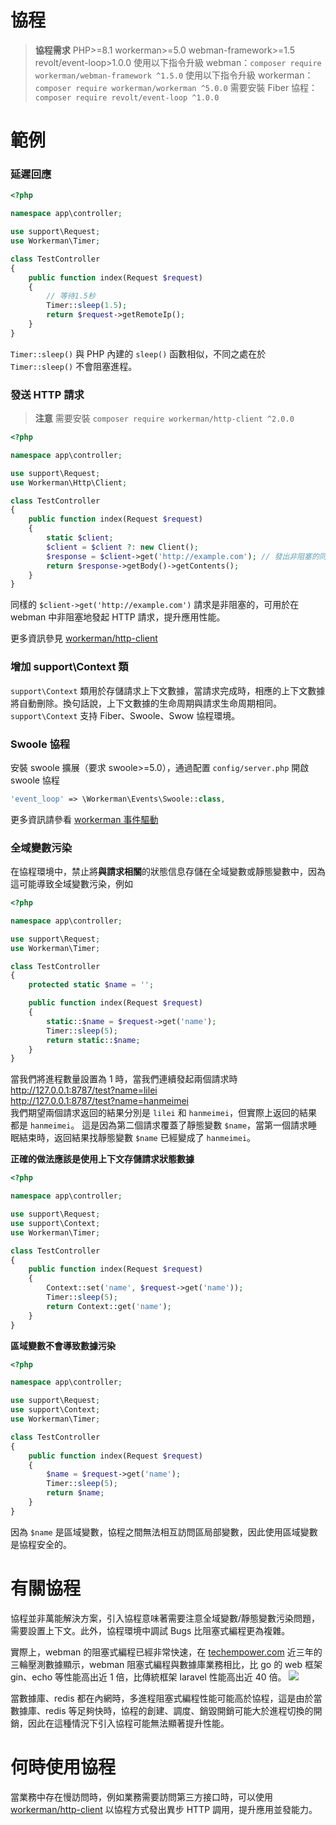 # 協程

> **協程需求**
> PHP>=8.1 workerman>=5.0 webman-framework>=1.5 revolt/event-loop>1.0.0
> 使用以下指令升級 webman：`composer require workerman/webman-framework ^1.5.0`
> 使用以下指令升級 workerman：`composer require workerman/workerman ^5.0.0`
> 需要安裝 Fiber 協程：`composer require revolt/event-loop ^1.0.0`

# 範例
### 延遲回應

```php
<?php

namespace app\controller;

use support\Request;
use Workerman\Timer;

class TestController
{
    public function index(Request $request)
    {
        // 等待1.5秒
        Timer::sleep(1.5);
        return $request->getRemoteIp();
    }
}
```
`Timer::sleep()` 與 PHP 內建的 `sleep()` 函數相似，不同之處在於 `Timer::sleep()` 不會阻塞進程。

### 發送 HTTP 請求

> **注意**
> 需要安裝 `composer require workerman/http-client ^2.0.0`

```php
<?php

namespace app\controller;

use support\Request;
use Workerman\Http\Client;

class TestController
{
    public function index(Request $request)
    {
        static $client;
        $client = $client ?: new Client();
        $response = $client->get('http://example.com'); // 發出非阻塞的同步請求
        return $response->getBody()->getContents();
    }
}
```
同樣的 `$client->get('http://example.com')` 請求是非阻塞的，可用於在 webman 中非阻塞地發起 HTTP 請求，提升應用性能。

更多資訊參見 [workerman/http-client](https://www.workerman.net/doc/workerman/components/workerman-http-client.html)

### 增加 support\Context 類

`support\Context` 類用於存儲請求上下文數據，當請求完成時，相應的上下文數據將自動刪除。換句話說，上下文數據的生命周期與請求生命周期相同。`support\Context` 支持 Fiber、Swoole、Swow 協程環境。

### Swoole 協程
安裝 swoole 擴展（要求 swoole>=5.0），通過配置 `config/server.php` 開啟 swoole 協程
```php
'event_loop' => \Workerman\Events\Swoole::class,
```

更多資訊請參看 [workerman 事件驅動](https://www.workerman.net/doc/workerman/appendices/event.html)

### 全域變數污染

在協程環境中，禁止將**與請求相關**的狀態信息存儲在全域變數或靜態變數中，因為這可能導致全域變數污染，例如

```php
<?php

namespace app\controller;

use support\Request;
use Workerman\Timer;

class TestController
{
    protected static $name = '';

    public function index(Request $request)
    {
        static::$name = $request->get('name');
        Timer::sleep(5);
        return static::$name;
    }
}
```

當我們將進程數量設置為 1 時，當我們連續發起兩個請求時  
http://127.0.0.1:8787/test?name=lilei  
http://127.0.0.1:8787/test?name=hanmeimei  
我們期望兩個請求返回的結果分別是 `lilei` 和 `hanmeimei`，但實際上返回的結果都是 `hanmeimei`。
這是因為第二個請求覆蓋了靜態變數 `$name`，當第一個請求睡眠結束時，返回結果找靜態變數 `$name` 已經變成了 `hanmeimei`。

**正確的做法應該是使用上下文存儲請求狀態數據**
```php
<?php

namespace app\controller;

use support\Request;
use support\Context;
use Workerman\Timer;

class TestController
{
    public function index(Request $request)
    {
        Context::set('name', $request->get('name'));
        Timer::sleep(5);
        return Context::get('name');
    }
}
```

**區域變數不會導致數據污染**
```php
<?php

namespace app\controller;

use support\Request;
use support\Context;
use Workerman\Timer;

class TestController
{
    public function index(Request $request)
    {
        $name = $request->get('name');
        Timer::sleep(5);
        return $name;
    }
}
```
因為 `$name` 是區域變數，協程之間無法相互訪問區局部變數，因此使用區域變數是協程安全的。

# 有關協程
協程並非萬能解決方案，引入協程意味著需要注意全域變數/靜態變數污染問題，需要設置上下文。此外，協程環境中調試 Bugs 比阻塞式編程更為複雜。

實際上，webman 的阻塞式編程已經非常快速，在 [techempower.com](https://www.techempower.com/benchmarks/#section=data-r21&l=zijnjz-6bj&test=db&f=1ekg-cbcw-2t4w-27wr68-pc0-iv9slc-0-1ekgw-39g-kxs00-o0zk-4fu13d-2x8do8-2) 近三年的三輪壓測數據顯示，webman 阻塞式編程與數據庫業務相比，比 go 的 web 框架 gin、echo 等性能高出近 1 倍，比傳統框架 laravel 性能高出近 40 倍。
![](../../assets/img/benchemarks-go-sw.png?)

當數據庫、redis 都在內網時，多進程阻塞式編程性能可能高於協程，這是由於當數據庫、redis 等足夠快時，協程的創建、調度、銷毀開銷可能大於進程切換的開銷，因此在這種情況下引入協程可能無法顯著提升性能。

# 何時使用協程
當業務中存在慢訪問時，例如業務需要訪問第三方接口時，可以使用 [workerman/http-client](https://www.workerman.net/doc/workerman/components/workerman-http-client.html) 以協程方式發出異步 HTTP 調用，提升應用並發能力。